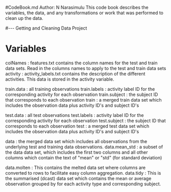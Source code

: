 #CodeBook.md
Author: N Narasimulu
This code book  describes the variables, the data, and any transformations or work that was performed to clean up the data.

#--- Getting and Cleaning Data Project
# Variables
colNames : features.txt contains the column names for the test and train data sets. Read in the columns names to apply to the test and train data sets
activity : activity_labels.txt contains the description of the different activities.  This data is stored in the activity variable.

train.data : all training observations
train.labels : activity label ID for the corresponding activity for each observation
train.subject : the subject ID that corresponds to each observation
train : a merged train data set which includes the observation data plus activity ID's and subject ID's

test.data : all test observations
test.labels : activity label ID for the corresponding activity for each observation
test.subject : the subject ID that corresponds to each observation
test : a merged test data set which includes the observation data plus activity ID's and subject ID's

data : the merged data set which includes all observations from the underlying test and training data observations.
data.mean_std : a subset of the data data set, which includes the first two columns and all other columns which contain the text of "mean" or "std" (for standard deviation)

data.molten : This contains the melted data set where columns are converted to rows to facilitate easy column aggregation.
data.tidy : This is the summarised (dcast) data set which contains the mean or average observation grouped by for each activity type and corresponding subject.
